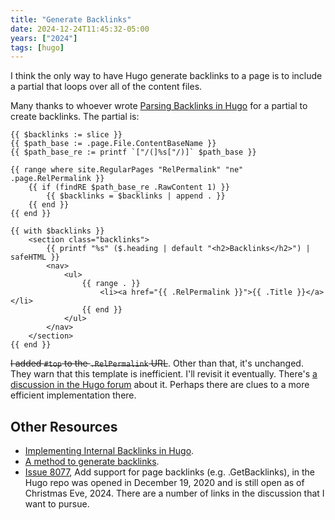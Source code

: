 ```yaml
---
title: "Generate Backlinks"
date: 2024-12-24T11:45:32-05:00
years: ["2024"]
tags: [hugo]
---
```

I think the only way to have Hugo generate backlinks to a page is to include a partial that loops over all of the content files.
<!--more-->
Many thanks to whoever wrote [Parsing Backlinks in Hugo](https://scripter.co/parsing-backlinks-in-hugo) for a partial to create backlinks. The partial is:

```go-template
{{ $backlinks := slice }}
{{ $path_base := .page.File.ContentBaseName }}
{{ $path_base_re := printf `["/(]%s["/)]` $path_base }}

{{ range where site.RegularPages "RelPermalink" "ne" .page.RelPermalink }}
    {{ if (findRE $path_base_re .RawContent 1) }}
        {{ $backlinks = $backlinks | append . }}
    {{ end }}
{{ end }}

{{ with $backlinks }}
    <section class="backlinks">
        {{ printf "%s" ($.heading | default "<h2>Backlinks</h2>") | safeHTML }}
        <nav>
            <ul>
                {{ range . }}
                    <li><a href="{{ .RelPermalink }}">{{ .Title }}</a></li>
                {{ end }}
            </ul>
        </nav>
    </section>
{{ end }}
```

~~I added `#top` to the `.RelPermalink` URL~~. Other than that, it's unchanged. They warn that this template is inefficient. I'll revisit it eventually. There's [a discussion in the Hugo forum](https://discourse.gohugo.io/t/parsing-backlinks-in-hugo/38281) about it. Perhaps there are clues to a more efficient implementation there.

## Other Resources

- [Implementing Internal Backlinks in Hugo](https://garrido.io/notes/hugo-backlinks/).
- [A method to generate backlinks](https://discourse.gohugo.io/t/a-method-to-generate-backlinks/39779/1).
- [Issue 8077](https://github.com/gohugoio/hugo/issues/8077), Add support for page backlinks (e.g. .GetBacklinks), in the Hugo repo was opened in December 19, 2020 and is still open as of Christmas Eve, 2024. There are a number of links in the discussion that I want to pursue.

